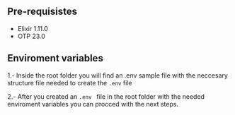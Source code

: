 


## Pre-requisistes
  - Elixir 1.11.0
  - OTP 23.0

## Enviroment variables
1.- Inside the root folder you will find an .env sample file with the neccesary structure file
needed to create the ```.env``` file

2.- After you created an ```.env ``` file in the root folder with
the needed enviroment variables you can procced with the next steps.